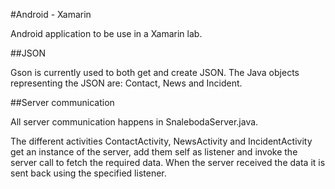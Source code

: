 #Android - Xamarin

Android application to be use in a Xamarin lab.

##JSON

Gson is currently used to both get and create JSON.
The Java objects representing the JSON are: Contact, News and Incident.


##Server communication

All server communication happens in SnalebodaServer.java.

The different activities ContactActivity, NewsActivity and IncidentActivity get an instance of the 
server, add them self as listener and invoke the server call to fetch the required data.
When the server received the data it is sent back using the specified listener.



